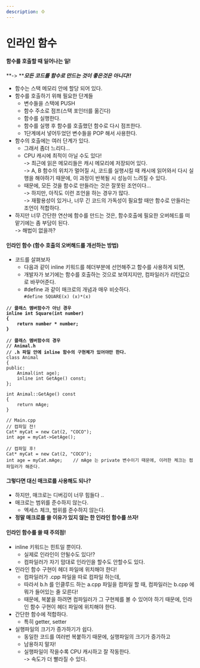 ```yaml
---
description: 수
---
```


# 인라인 함수

#### 함수를 호출할 때 일어나는 일!

**-> **_**모든 코드를 함수로 만드는 것이 좋은것은 아니다!!**_

* 함수는 스택 메모리 안에 할당 되어 있다.
* 함수를 호출하기 위해 필요한 단계들
  * 변수들을 스택에 PUSH
  * 함수 주소로 점프(스택 포인터를 옮긴다)
  * 함수를 실행한다.
  * 함수를 실행 후 함수를 호출했던 함수로 다시 점프한다.
  * 1단계에서 넣어두었던 변수들을 POP 해서 사용한다.
* 함수의 호출에는 여러 단계가 있다.
  * 그래서 좀더 느리다...
  * CPU 캐시에 최적이 아닐 수도 있다!\
    \-> 최근에 읽은 메모리들은 캐시 메모리에 저장되어 있다.\
    \-> A, B 함수의 위치가 멀어질 시, 코드를 실행시킬 때 캐시에 읽어와서 다시 실행을 해야하기 때문에, 이 과정이 반복될 시 성능이 느려질 수 있다.
  * 때문에, 모든 것을 함수로 만들라는 것은 잘못된 조언이다...\
    \-> 하지만, 아직도 이런 조언을 하는 경우가 많다.\
    \-> 재활용성이 있거나, 너무 긴 코드의 가독성이 필요할 때만 함수로 만들라는 조언이 적합하다.
* 하지만 너무 간단한 연산에 함수를 만드는 것은, 함수호출에 필요한 오버헤드를 떠맡기에는 좀 부담이 된다. \
  \-> 해법이 없을까?

#### 인라인 함수 (함수 호출의 오버해드를 개선하는 방법)&#x20;

* 코드를 살펴보자
  * 다음과 같이 inline 키워드를 헤더부분에 선언해주고 함수를 사용하게 되면,
  * 개발자가 보기에는 함수를 호출하는 것으로 보여지지만, 컴파일러가 리턴값으로 바꾸어준다.
  * \#define 과 같이 매크로의 개념과 매우 비슷하다.\
    `#define SQUARE(x) (x)*(x)`

<pre class="language-cpp"><code class="lang-cpp"><strong>// 클래스 멤버함수가 아닌 경우
</strong><strong>inline int Square(int number)
</strong><strong>{
</strong><strong>    return number * number;
</strong><strong>}
</strong><strong>
</strong><strong>// 클래스 멤버함수의 경우
</strong><strong>// Animal.h
</strong><strong>// .h 파일 안에 inline 함수의 구현체가 있어야만 한다.
</strong>class Animal
{
public:
    Animal(int age);
    inline int GetAge() const;
};

int Animal::GetAge() const
{
    return mAge;
}

// Main.cpp
// 컴파일 전!
Cat* myCat = new Cat(2, "COCO");
int age = myCat->GetAge();

// 컴파일 후!
Cat* myCat = new Cat(2, "COCO");
int age = myCat.mAge;    // mAge 는 private 변수이기 때문에, 이러한 체크는 컴파일러가 해준다.
</code></pre>

#### 그렇다면 대신 매크로를 사용해도 되나?

* 하지만, 매크로는 디버깅이 너무 힘들다 ..
* 매크로는 범위를 준수하지 않는다.
  * 엑세스 체크, 범위를 준수하지 않는다.
* **정말 매크로를 쓸 이유가 있지 않는 한 인라인 함수를 쓰자!**

#### **인라인 함수를 쓸 때 주의점!**

* inline 키워드는 힌트일 뿐이다.
  * 실제로 인라인이 안될수도 있다!?
  * 컴파일러가 자기 맘대로 인라인을 할수도 안할수도 있다.
* 인라인 함수 구현이 헤더 파일에 위치해야 한다!
  * 컴파일러가 .cpp 파일을 따로 컴파일 하는데,&#x20;
  * 따라서 b.h 를 인클루드 하는 a.cpp 파일을 컴파일 할 때, 컴파일러는 b.cpp 에 뭐가 들어있는 줄 모른다!
  * 때문에, 복붙을 하려면 컴파일러가 그 구현체를 볼 수 있어야 하기 때문에, 인라인 함수 구현이 헤더 파일에 위치해야 한다.
* 간단한 함수에 적합하다.
  * 특히 getter, setter
* 실행파일의 크기가 증가하기가 쉽다.
  * 동일한 코드를 여러번 복붙하기 때문에, 실행파일의 크기가 증가하고
  * 남용하지 말자!
  * 실행파일이 작을수록 CPU 캐시하고 잘 작동한다. \
    \-> 속도가 더 빨라질 수 있다.
